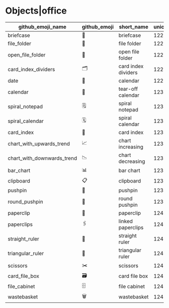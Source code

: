 # Objects|office

|github_emoji_name|github_emoji|short_name|unicode_index|
|---|---|---|---|
|briefcase|:briefcase:|briefcase|1225|
|file_folder|:file_folder:|file folder|1226|
|open_file_folder|:open_file_folder:|open file folder|1227|
|card_index_dividers|:card_index_dividers:|card index dividers|1228|
|date|:date:|calendar|1229|
|calendar|:calendar:|tear-off calendar|1230|
|spiral_notepad|:spiral_notepad:|spiral notepad|1231|
|spiral_calendar|:spiral_calendar:|spiral calendar|1232|
|card_index|:card_index:|card index|1233|
|chart_with_upwards_trend|:chart_with_upwards_trend:|chart increasing|1234|
|chart_with_downwards_trend|:chart_with_downwards_trend:|chart decreasing|1235|
|bar_chart|:bar_chart:|bar chart|1236|
|clipboard|:clipboard:|clipboard|1237|
|pushpin|:pushpin:|pushpin|1238|
|round_pushpin|:round_pushpin:|round pushpin|1239|
|paperclip|:paperclip:|paperclip|1240|
|paperclips|:paperclips:|linked paperclips|1241|
|straight_ruler|:straight_ruler:|straight ruler|1242|
|triangular_ruler|:triangular_ruler:|triangular ruler|1243|
|scissors|:scissors:|scissors|1244|
|card_file_box|:card_file_box:|card file box|1245|
|file_cabinet|:file_cabinet:|file cabinet|1246|
|wastebasket|:wastebasket:|wastebasket|1247|
